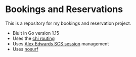 # Bookings and Reservations

This is a repository for my bookings and reservation project.

- Biult in Go version 1.15
- Uses the [chi routing](https://github.com/go-chi/chi)
- Uses [Alex Edwards SCS session](https://github.com/alexedwards/scs/v2) management
- Uses [nosurf](https://github.com/justinas/nosurf)